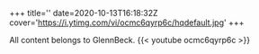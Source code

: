 +++
title=''
date=2020-10-13T16:18:32Z
cover='https://i.ytimg.com/vi/ocmc6qyrp6c/hqdefault.jpg'
+++

All content belongs to GlennBeck.
{{< youtube ocmc6qyrp6c >}}
